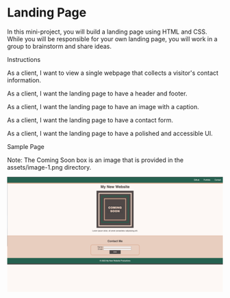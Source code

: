 # Landing Page

In this mini-project, you will build a landing page using HTML and CSS. While you will be responsible for your own landing page, you will work in a group to brainstorm and share ideas.

Instructions

As a client, I want to view a single webpage that collects a visitor's contact information.

As a client, I want the landing page to have a header and footer.

As a client, I want the landing page to have an image with a caption.

As a client, I want the landing page to have a contact form.

As a client, I want the landing page to have a polished and accessible UI.

Sample Page

Note: The Coming Soon box is an image that is provided in the assets/image-1.png directory.

![Image](Asset/Image/sample-page.png)
